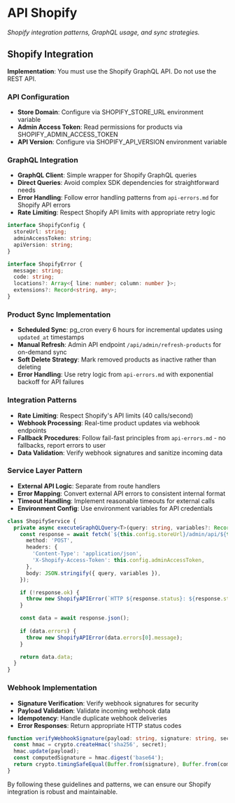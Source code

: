 # API Shopify

*Shopify integration patterns, GraphQL usage, and sync strategies.*

<!-- AI_QUICK_REF
Overview: Shopify GraphQL integration, product sync, rate limiting, webhook processing
Key Rules: GraphQL only (no REST), 40 calls/second limit, Webhook signature verification, Fail-fast errors
Avoid: Shopify REST API, Silent error handling, Missing rate limiting, Fallback procedures
-->

<!-- RELATED_DOCS
Core Patterns: api-errors.md (Error handling), api-design.md (API strategy)
Implementation: db-sync.md (Product sync patterns), technical-stack.md (Environment config)
-->

## Shopify Integration

**Implementation**: You must use the Shopify GraphQL API. Do not use the REST API.

### API Configuration
- **Store Domain**: Configure via SHOPIFY_STORE_URL environment variable
- **Admin Access Token**: Read permissions for products via SHOPIFY_ADMIN_ACCESS_TOKEN
- **API Version**: Configure via SHOPIFY_API_VERSION environment variable

### GraphQL Integration
- **GraphQL Client**: Simple wrapper for Shopify GraphQL queries
- **Direct Queries**: Avoid complex SDK dependencies for straightforward needs
- **Error Handling**: Follow error handling patterns from `api-errors.md` for Shopify API errors
- **Rate Limiting**: Respect Shopify API limits with appropriate retry logic

```typescript
interface ShopifyConfig {
  storeUrl: string;
  adminAccessToken: string;
  apiVersion: string;
}

interface ShopifyError {
  message: string;
  code: string;
  locations?: Array<{ line: number; column: number }>;
  extensions?: Record<string, any>;
}
```

### Product Sync Implementation
- **Scheduled Sync**: pg_cron every 6 hours for incremental updates using `updated_at` timestamps
- **Manual Refresh**: Admin API endpoint `/api/admin/refresh-products` for on-demand sync
- **Soft Delete Strategy**: Mark removed products as inactive rather than deleting
- **Error Handling**: Use retry logic from `api-errors.md` with exponential backoff for API failures

### Integration Patterns
- **Rate Limiting**: Respect Shopify's API limits (40 calls/second)
- **Webhook Processing**: Real-time product updates via webhook endpoints
- **Fallback Procedures**: Follow fail-fast principles from `api-errors.md` - no fallbacks, report errors to user
- **Data Validation**: Verify webhook signatures and sanitize incoming data

### Service Layer Pattern
- **External API Logic**: Separate from route handlers
- **Error Mapping**: Convert external API errors to consistent internal format
- **Timeout Handling**: Implement reasonable timeouts for external calls
- **Environment Config**: Use environment variables for API credentials

```typescript
class ShopifyService {
  private async executeGraphQLQuery<T>(query: string, variables?: Record<string, any>): Promise<T> {
    const response = await fetch(`${this.config.storeUrl}/admin/api/${this.config.apiVersion}/graphql.json`, {
      method: 'POST',
      headers: {
        'Content-Type': 'application/json',
        'X-Shopify-Access-Token': this.config.adminAccessToken,
      },
      body: JSON.stringify({ query, variables }),
    });

    if (!response.ok) {
      throw new ShopifyAPIError(`HTTP ${response.status}: ${response.statusText}`);
    }

    const data = await response.json();
    
    if (data.errors) {
      throw new ShopifyAPIError(data.errors[0].message);
    }

    return data.data;
  }
}
```

### Webhook Implementation
- **Signature Verification**: Verify webhook signatures for security
- **Payload Validation**: Validate incoming webhook data
- **Idempotency**: Handle duplicate webhook deliveries
- **Error Responses**: Return appropriate HTTP status codes

```typescript
function verifyWebhookSignature(payload: string, signature: string, secret: string): boolean {
  const hmac = crypto.createHmac('sha256', secret);
  hmac.update(payload);
  const computedSignature = hmac.digest('base64');
  return crypto.timingSafeEqual(Buffer.from(signature), Buffer.from(computedSignature));
}
```

By following these guidelines and patterns, we can ensure our Shopify integration is robust and maintainable.
